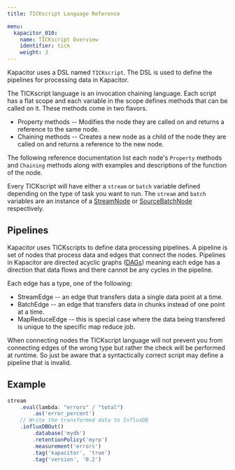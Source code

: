 ```yaml
---
title: TICKscript Language Reference

menu:
  kapacitor_010:
    name: TICKscript Overview
    identifier: tick
    weight: 3
---
```


Kapacitor uses a DSL named `TICKscript`.
The DSL is used to define the pipelines for processing data in Kapacitor.

The TICKscript language is an invocation chaining language.
Each script has a flat scope and each variable in the scope
defines methods that can be called on it.
These methods come in two flavors.

* Property methods -- Modifies the node they are called on and returns a reference to the same node.
* Chaining methods -- Creates a new node as a child of the node they are called on and returns a reference to the new node.

The following reference documentation list each node's `Property` methods and `Chaining` methods along with examples and descriptions of the function of the node.

Every TICKscript will have either a `stream` or `batch` variable defined depending on the type of task you want to run.
The `stream` and `batch` variables are an instance of a [StreamNode](/kapacitor/v0.10/nodes/stream_node/) or [SourceBatchNode](/kapacitor/v0.10/nodes/source_batch_node/) respectively.

Pipelines
---------

Kapacitor uses TICKscripts to define data processing pipelines.
A pipeline is set of nodes that process data and edges that connect the nodes.
Pipelines in Kapacitor are directed acyclic graphs ([DAGs](https://en.wikipedia.org/wiki/Directed_acyclic_graph)) meaning 
each edge has a direction that data flows and there cannot be any cycles in the pipeline.

Each edge has a type, one of the following:

* StreamEdge -- an edge that transfers data a single data point at a time.
* BatchEdge -- an edge that transfers data in chunks instead of one point at a time.
* MapReduceEdge -- this is special case where the data being transfered is unique to the specific map reduce job.

When connecting nodes the TICKscript language will not prevent you from connecting edges of the wrong type but rather the check will be performed at runtime.
So just be aware that a syntactically correct script may define a pipeline that is invalid.

Example
-------

```javascript
stream
    .eval(lambda: "errors" / "total")
        .as('error_percent')
    // Write the transformed data to InfluxDB
    .influxDBOut()
        .database('mydb')
        .retentionPolicy('myrp')
        .measurement('errors')
        .tag('kapacitor', 'true')
        .tag('version', '0.2')
```

